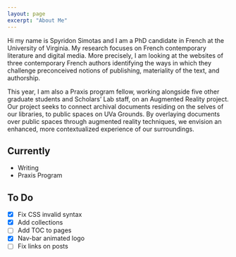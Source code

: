 ```yaml
---
layout: page
excerpt: "About Me"
---
```


Hi my name is Spyridon Simotas and I am a PhD candidate in French at the University of Virginia. My research focuses on French contemporary literature and digital media. More precisely, I am looking at the websites of three contemporary French authors identifying the ways in which they challenge preconceived notions of publishing, materiality of the text, and authorship.

This year, I am also a Praxis program fellow, working alongside five other graduate students and Scholars’ Lab staff, on an Augmented Reality project. Our project seeks to connect archival documents residing on the selves of our libraries, to public spaces on UVa Grounds. By overlaying documents over public spaces through augmented reality techniques, we envision an enhanced, more contextualized experience of our surroundings.

## Currently
- Writing
- Praxis Program

## To Do
- [X] Fix CSS invalid syntax
- [X] Add collections
- [ ] Add TOC to pages
- [X] Nav-bar animated logo
- [ ] Fix links on posts
